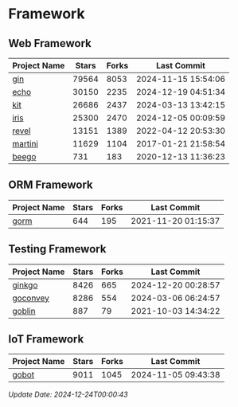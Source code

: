 # Framework

## Web Framework
| Project Name | Stars | Forks | Last Commit |
| ------------ | ----- | ----- | ----------- |
| [gin](https://github.com/gin-gonic/gin) | 79564 | 8053 | 2024-11-15 15:54:06 |
| [echo](https://github.com/labstack/echo) | 30150 | 2235 | 2024-12-19 04:51:34 |
| [kit](https://github.com/go-kit/kit) | 26686 | 2437 | 2024-03-13 13:42:15 |
| [iris](https://github.com/kataras/iris) | 25300 | 2470 | 2024-12-05 00:09:59 |
| [revel](https://github.com/revel/revel) | 13151 | 1389 | 2022-04-12 20:53:30 |
| [martini](https://github.com/go-martini/martini) | 11629 | 1104 | 2017-01-21 21:58:54 |
| [beego](https://github.com/astaxie/beego) | 731 | 183 | 2020-12-13 11:36:23 |

## ORM Framework
| Project Name | Stars | Forks | Last Commit |
| ------------ | ----- | ----- | ----------- |
| [gorm](https://github.com/jinzhu/gorm) | 644 | 195 | 2021-11-20 01:15:37 |

## Testing Framework
| Project Name | Stars | Forks | Last Commit |
| ------------ | ----- | ----- | ----------- |
| [ginkgo](https://github.com/onsi/ginkgo) | 8426 | 665 | 2024-12-20 00:28:57 |
| [goconvey](https://github.com/smartystreets/goconvey) | 8286 | 554 | 2024-03-06 06:24:57 |
| [goblin](https://github.com/franela/goblin) | 887 | 79 | 2021-10-03 14:34:22 |

## IoT Framework
| Project Name | Stars | Forks | Last Commit |
| ------------ | ----- | ----- | ----------- |
| [gobot](https://github.com/hybridgroup/gobot) | 9011 | 1045 | 2024-11-05 09:43:38 |

*Update Date: 2024-12-24T00:00:43*